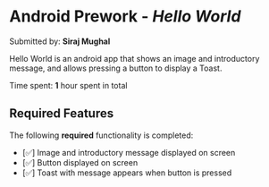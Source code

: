 # Android Prework - *Hello World*

Submitted by: **Siraj Mughal**

Hello World is an android app that shows an image and introductory message, and allows pressing a button to display a Toast. 

Time spent: **1** hour spent in total

## Required Features

The following **required** functionality is completed:

* [✅] Image and introductory message displayed on screen
* [✅] Button displayed on screen
* [✅] Toast with message appears when button is pressed 
